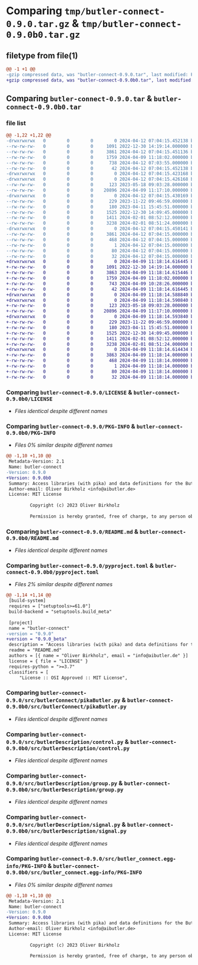 # Comparing `tmp/butler-connect-0.9.0.tar.gz` & `tmp/butler-connect-0.9.0b0.tar.gz`

## filetype from file(1)

```diff
@@ -1 +1 @@
-gzip compressed data, was "butler-connect-0.9.0.tar", last modified: Fri Apr 12 07:04:15 2024, max compression
+gzip compressed data, was "butler-connect-0.9.0b0.tar", last modified: Tue Apr  9 11:18:14 2024, max compression
```

## Comparing `butler-connect-0.9.0.tar` & `butler-connect-0.9.0b0.tar`

### file list

```diff
@@ -1,22 +1,22 @@
-drwxrwxrwx   0        0        0        0 2024-04-12 07:04:15.452138 butler-connect-0.9.0/
--rw-rw-rw-   0        0        0     1091 2022-12-30 14:19:14.000000 butler-connect-0.9.0/LICENSE
--rw-rw-rw-   0        0        0     3861 2024-04-12 07:04:15.451136 butler-connect-0.9.0/PKG-INFO
--rw-rw-rw-   0        0        0     1759 2024-04-09 11:18:02.000000 butler-connect-0.9.0/README.md
--rw-rw-rw-   0        0        0      738 2024-04-12 07:03:55.000000 butler-connect-0.9.0/pyproject.toml
--rw-rw-rw-   0        0        0       42 2024-04-12 07:04:15.452138 butler-connect-0.9.0/setup.cfg
-drwxrwxrwx   0        0        0        0 2024-04-12 07:04:15.423168 butler-connect-0.9.0/src/
-drwxrwxrwx   0        0        0        0 2024-04-12 07:04:15.426168 butler-connect-0.9.0/src/butlerConnect/
--rw-rw-rw-   0        0        0      123 2023-05-18 09:03:28.000000 butler-connect-0.9.0/src/butlerConnect/__init__.py
--rw-rw-rw-   0        0        0    20896 2024-04-09 11:17:10.000000 butler-connect-0.9.0/src/butlerConnect/pikaButler.py
-drwxrwxrwx   0        0        0        0 2024-04-12 07:04:15.430169 butler-connect-0.9.0/src/butlerDescription/
--rw-rw-rw-   0        0        0      229 2023-11-22 09:46:59.000000 butler-connect-0.9.0/src/butlerDescription/__init__.py
--rw-rw-rw-   0        0        0      180 2023-04-11 15:45:51.000000 butler-connect-0.9.0/src/butlerDescription/component.py
--rw-rw-rw-   0        0        0     1525 2022-12-30 14:09:45.000000 butler-connect-0.9.0/src/butlerDescription/control.py
--rw-rw-rw-   0        0        0     1411 2024-02-01 08:52:12.000000 butler-connect-0.9.0/src/butlerDescription/group.py
--rw-rw-rw-   0        0        0     3238 2024-02-01 08:51:24.000000 butler-connect-0.9.0/src/butlerDescription/signal.py
-drwxrwxrwx   0        0        0        0 2024-04-12 07:04:15.450141 butler-connect-0.9.0/src/butler_connect.egg-info/
--rw-rw-rw-   0        0        0     3861 2024-04-12 07:04:15.000000 butler-connect-0.9.0/src/butler_connect.egg-info/PKG-INFO
--rw-rw-rw-   0        0        0      468 2024-04-12 07:04:15.000000 butler-connect-0.9.0/src/butler_connect.egg-info/SOURCES.txt
--rw-rw-rw-   0        0        0        1 2024-04-12 07:04:15.000000 butler-connect-0.9.0/src/butler_connect.egg-info/dependency_links.txt
--rw-rw-rw-   0        0        0       80 2024-04-12 07:04:15.000000 butler-connect-0.9.0/src/butler_connect.egg-info/requires.txt
--rw-rw-rw-   0        0        0       32 2024-04-12 07:04:15.000000 butler-connect-0.9.0/src/butler_connect.egg-info/top_level.txt
+drwxrwxrwx   0        0        0        0 2024-04-09 11:18:14.616445 butler-connect-0.9.0b0/
+-rw-rw-rw-   0        0        0     1091 2022-12-30 14:19:14.000000 butler-connect-0.9.0b0/LICENSE
+-rw-rw-rw-   0        0        0     3863 2024-04-09 11:18:14.615446 butler-connect-0.9.0b0/PKG-INFO
+-rw-rw-rw-   0        0        0     1759 2024-04-09 11:18:02.000000 butler-connect-0.9.0b0/README.md
+-rw-rw-rw-   0        0        0      743 2024-04-09 10:28:26.000000 butler-connect-0.9.0b0/pyproject.toml
+-rw-rw-rw-   0        0        0       42 2024-04-09 11:18:14.616445 butler-connect-0.9.0b0/setup.cfg
+drwxrwxrwx   0        0        0        0 2024-04-09 11:18:14.588840 butler-connect-0.9.0b0/src/
+drwxrwxrwx   0        0        0        0 2024-04-09 11:18:14.590840 butler-connect-0.9.0b0/src/butlerConnect/
+-rw-rw-rw-   0        0        0      123 2023-05-18 09:03:28.000000 butler-connect-0.9.0b0/src/butlerConnect/__init__.py
+-rw-rw-rw-   0        0        0    20896 2024-04-09 11:17:10.000000 butler-connect-0.9.0b0/src/butlerConnect/pikaButler.py
+drwxrwxrwx   0        0        0        0 2024-04-09 11:18:14.593840 butler-connect-0.9.0b0/src/butlerDescription/
+-rw-rw-rw-   0        0        0      229 2023-11-22 09:46:59.000000 butler-connect-0.9.0b0/src/butlerDescription/__init__.py
+-rw-rw-rw-   0        0        0      180 2023-04-11 15:45:51.000000 butler-connect-0.9.0b0/src/butlerDescription/component.py
+-rw-rw-rw-   0        0        0     1525 2022-12-30 14:09:45.000000 butler-connect-0.9.0b0/src/butlerDescription/control.py
+-rw-rw-rw-   0        0        0     1411 2024-02-01 08:52:12.000000 butler-connect-0.9.0b0/src/butlerDescription/group.py
+-rw-rw-rw-   0        0        0     3238 2024-02-01 08:51:24.000000 butler-connect-0.9.0b0/src/butlerDescription/signal.py
+drwxrwxrwx   0        0        0        0 2024-04-09 11:18:14.614434 butler-connect-0.9.0b0/src/butler_connect.egg-info/
+-rw-rw-rw-   0        0        0     3863 2024-04-09 11:18:14.000000 butler-connect-0.9.0b0/src/butler_connect.egg-info/PKG-INFO
+-rw-rw-rw-   0        0        0      468 2024-04-09 11:18:14.000000 butler-connect-0.9.0b0/src/butler_connect.egg-info/SOURCES.txt
+-rw-rw-rw-   0        0        0        1 2024-04-09 11:18:14.000000 butler-connect-0.9.0b0/src/butler_connect.egg-info/dependency_links.txt
+-rw-rw-rw-   0        0        0       80 2024-04-09 11:18:14.000000 butler-connect-0.9.0b0/src/butler_connect.egg-info/requires.txt
+-rw-rw-rw-   0        0        0       32 2024-04-09 11:18:14.000000 butler-connect-0.9.0b0/src/butler_connect.egg-info/top_level.txt
```

### Comparing `butler-connect-0.9.0/LICENSE` & `butler-connect-0.9.0b0/LICENSE`

 * *Files identical despite different names*

### Comparing `butler-connect-0.9.0/PKG-INFO` & `butler-connect-0.9.0b0/PKG-INFO`

 * *Files 0% similar despite different names*

```diff
@@ -1,10 +1,10 @@
 Metadata-Version: 2.1
 Name: butler-connect
-Version: 0.9.0
+Version: 0.9.0b0
 Summary: Access libraries (with pika) and data definitions for the Buttler project.
 Author-email: Oliver Birkholz <info@aibutler.de>
 License: MIT License
         
         Copyright (c) 2023 Oliver Birkholz
         
         Permission is hereby granted, free of charge, to any person obtaining a copy
```

### Comparing `butler-connect-0.9.0/README.md` & `butler-connect-0.9.0b0/README.md`

 * *Files identical despite different names*

### Comparing `butler-connect-0.9.0/pyproject.toml` & `butler-connect-0.9.0b0/pyproject.toml`

 * *Files 2% similar despite different names*

```diff
@@ -1,14 +1,14 @@
 [build-system]
 requires = ["setuptools>=61.0"]
 build-backend = "setuptools.build_meta"
 
 [project]
 name = "butler-connect"
-version = "0.9.0"
+version = "0.9.0_beta"
 description = "Access libraries (with pika) and data definitions for the Buttler project."
 readme = "README.md"
 authors = [{ name = "Oliver Birkholz", email = "info@aibutler.de" }]
 license = { file = "LICENSE" }
 requires-python = ">=3.7"
 classifiers = [
     "License :: OSI Approved :: MIT License",
```

### Comparing `butler-connect-0.9.0/src/butlerConnect/pikaButler.py` & `butler-connect-0.9.0b0/src/butlerConnect/pikaButler.py`

 * *Files identical despite different names*

### Comparing `butler-connect-0.9.0/src/butlerDescription/control.py` & `butler-connect-0.9.0b0/src/butlerDescription/control.py`

 * *Files identical despite different names*

### Comparing `butler-connect-0.9.0/src/butlerDescription/group.py` & `butler-connect-0.9.0b0/src/butlerDescription/group.py`

 * *Files identical despite different names*

### Comparing `butler-connect-0.9.0/src/butlerDescription/signal.py` & `butler-connect-0.9.0b0/src/butlerDescription/signal.py`

 * *Files identical despite different names*

### Comparing `butler-connect-0.9.0/src/butler_connect.egg-info/PKG-INFO` & `butler-connect-0.9.0b0/src/butler_connect.egg-info/PKG-INFO`

 * *Files 0% similar despite different names*

```diff
@@ -1,10 +1,10 @@
 Metadata-Version: 2.1
 Name: butler-connect
-Version: 0.9.0
+Version: 0.9.0b0
 Summary: Access libraries (with pika) and data definitions for the Buttler project.
 Author-email: Oliver Birkholz <info@aibutler.de>
 License: MIT License
         
         Copyright (c) 2023 Oliver Birkholz
         
         Permission is hereby granted, free of charge, to any person obtaining a copy
```

